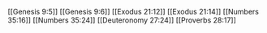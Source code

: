[[Genesis 9:5]]
[[Genesis 9:6]]
[[Exodus 21:12]]
[[Exodus 21:14]]
[[Numbers 35:16]]
[[Numbers 35:24]]
[[Deuteronomy 27:24]]
[[Proverbs 28:17]]
